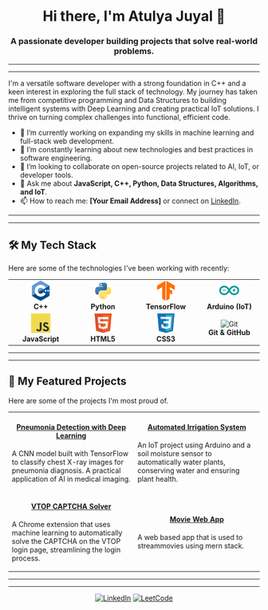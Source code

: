 <h1 align="center">Hi there, I'm Atulya Juyal 👋</h1>
<h3 align="center">A passionate developer building projects that solve real-world problems.</h3>

---
---

I'm a versatile software developer with a strong foundation in C++ and a keen interest in exploring the full stack of technology. My journey has taken me from competitive programming and Data Structures to building intelligent systems with Deep Learning and creating practical IoT solutions. I thrive on turning complex challenges into functional, efficient code.

- 🔭 I’m currently working on expanding my skills in machine learning and full-stack web development.
- 🌱 I’m constantly learning about new technologies and best practices in software engineering.
- 👯 I’m looking to collaborate on open-source projects related to AI, IoT, or developer tools.
- 💬 Ask me about **JavaScript, C++, Python, Data Structures, Algorithms, and IoT**.
- 📫 How to reach me: **[Your Email Address]** or connect on [LinkedIn](https://www.linkedin.com/in/atulya-juyal-86a1a528a/).

---
---

## 🛠️ My Tech Stack

Here are some of the technologies I've been working with recently:

<table>
  <tr>
    <td align="center" width="150">
      <img src="https://raw.githubusercontent.com/devicons/devicon/master/icons/cplusplus/cplusplus-original.svg" width="40" height="40" alt="C++" /><br>
      <strong>C++</strong>
    </td>
    <td align="center" width="150">
      <img src="https://raw.githubusercontent.com/devicons/devicon/master/icons/python/python-original.svg" width="40" height="40" alt="Python" /><br>
      <strong>Python</strong>
    </td>
    <td align="center" width="150">
      <img src="https://raw.githubusercontent.com/devicons/devicon/master/icons/tensorflow/tensorflow-original.svg" width="40" height="40" alt="TensorFlow" /><br>
      <strong>TensorFlow</strong>
    </td>
    <td align="center" width="150">
      <img src="https://raw.githubusercontent.com/devicons/devicon/master/icons/arduino/arduino-original.svg" width="40" height="40" alt="Arduino" /><br>
      <strong>Arduino (IoT)</strong>
    </td>
  </tr>
  <tr>
    <td align="center" width="150">
      <img src="https://raw.githubusercontent.com/devicons/devicon/master/icons/javascript/javascript-original.svg" width="40" height="40" alt="JavaScript" /><br>
      <strong>JavaScript</strong>
    </td>
    <td align="center" width="150">
      <img src="https://raw.githubusercontent.com/devicons/devicon/master/icons/html5/html5-original.svg" width="40" height="40" alt="HTML5" /><br>
      <strong>HTML5</strong>
    </td>
    <td align="center" width="150">
      <img src="https://raw.githubusercontent.com/devicons/devicon/master/icons/css3/css3-original.svg" width="40" height="40" alt="CSS3" /><br>
      <strong>CSS3</strong>
    </td>
    <td align="center" width="150">
      <img src="https://www.vectorlogo.zone/logos/git-scm/git-scm-icon.svg" width="40" height="40" alt="Git" /><br>
      <strong>Git & GitHub</strong>
    </td>
  </tr>
</table>

---
---

## 🚀 My Featured Projects

Here are some of the projects I'm most proud of.

<table>
  <tr>
    <td width="50%">
      <h4 align="center"><a href="https://github.com/Atulya-Juyal/pneumonia-detection-deep-learning">Pneumonia Detection with Deep Learning</a></h4>
      <p>A CNN model built with TensorFlow to classify chest X-ray images for pneumonia diagnosis. A practical application of AI in medical imaging.</p>
    </td>
    <td width="50%">
      <h4 align="center"><a href="https://github.com/Atulya-Juyal/automated-irrigation">Automated Irrigation System</a></h4>
      <p>An IoT project using Arduino and a soil moisture sensor to automatically water plants, conserving water and ensuring plant health.</p>
    </td>
  </tr>
  <tr>
    <td width="50%">
      <h4 align="center"><a href="https://github.com/Atulya-Juyal/vtop-captcha-solver-chrome-extension">VTOP CAPTCHA Solver</a></h4>
      <p>A Chrome extension that uses machine learning to automatically solve the CAPTCHA on the VTOP login page, streamlining the login process.</p>
    </td>
    <td width="50%">
      <h4 align="center"><a href="https://github.com/Atulya-Juyal/movie-web-app">Movie Web App</a></h4>
      <p>A web based app that is used to streammovies using mern stack.</p>
    </td>
  </tr>
</table>

---
---

<p align="center">
  <a href="https://www.linkedin.com/in/atulya-juyal-86a1a528a/"><img src="https://img.shields.io/badge/LinkedIn-0077B5?style=for-the-badge&logo=linkedin&logoColor=white" alt="LinkedIn"/></a>
  <a href="https://leetcode.com/u/Atulya_Juyal/"><img src="https://img.shields.io/badge/LeetCode-FFA116?style=for-the-badge&logo=leetcode&logoColor=black" alt="LeetCode"/></a>
</p>
